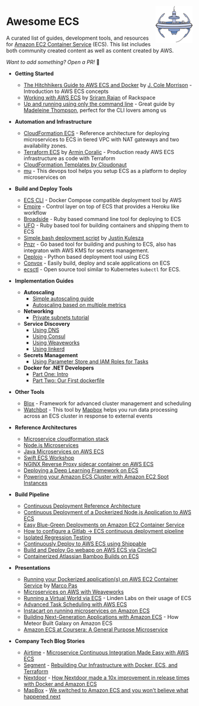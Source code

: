 [<img src="./ecs-icon.png" align="right" width="20%">](https://aws.amazon.com/ecs/)
# Awesome ECS

A curated list of guides, development tools, and resources for [Amazon EC2 Container Service](https://aws.amazon.com/ecs/) (ECS). This list includes both community created content as well as content created by AWS.

_Want to add something? Open a PR!_ 🙂

* __Getting Started__
  - [The Hitchhikers Guide to AWS ECS and Docker](http://start.jcolemorrison.com/the-hitchhikers-guide-to-aws-ecs-and-docker/) by [J. Cole Morrison](https://twitter.com/JColeMorrison) - Introduction to AWS ECS concepts
  - [Working with AWS ECS](https://blog.rackspace.com/working-aws-ecs) by [Sriram Rajan](https://twitter.com/sriramrajan) of Rackspace
  - [Up and running using only the command line](https://mdln.net/articles/ecs-walkthrough.html) - Great guide by [Madeleine Thompson](https://github.com/madeleineth), perfect for the CLI lovers among us

* __Automation and Infrastructure__
  - [CloudFormation ECS](https://github.com/awslabs/ecs-refarch-cloudformation) - Reference architecture for deploying microservices to ECS in tiered VPC with NAT gateways and two availability zones.
  - [Terraform ECS](https://github.com/arminc/terraform-ecs) by [Armin Coralic](https://twitter.com/acoralic) - Production ready AWS ECS infrastructure as code with Terraform
  - [CloudFormation Templates by Cloudonaut](https://cloudonaut.io/new-cloudformation-templates-ecs-cluster-service-legacy-vpc-wrapper-automated-tests/)
  - [mu](https://github.com/stelligent/mu) - This devops tool helps you setup ECS as a platform to deploy microservices on

* __Build and Deploy Tools__
  - [ECS CLI](https://github.com/aws/amazon-ecs-cli) - Docker Compose compatible deployment tool by AWS
  - [Empire](https://github.com/remind101/empire/blob/master/README.md) - Control layer on top of ECS that provides a Heroku like workflow
  - [Broadside](https://github.com/lumoslabs/broadside/) - Ruby based command line tool for deploying to ECS
  - [UFO](https://github.com/tongueroo/ufo/blob/master/README.md) - Ruby based tool for building containers and shipping them to ECS
  - [Simple bash deployment script](https://spin.atomicobject.com/2017/06/06/ecs-deployment-script/) by [Justin Kulesza](https://twitter.com/JustinKulesza)
  - [Pnzr](https://github.com/jobtalk/pnzr) - Go based tool for building and pushing to ECS, also has integraton with AWS KMS for secrets management.
  - [Deplojo](https://github.com/LabD/ecs-deplojo) - Python based deployment tool using ECS
  - [Convox](https://convox.com/) - Easily build, deploy and scale applications on ECS
  - [ecsctl](https://github.com/cxmcc/ecsctl) - Open source tool similar to Kubernetes `kubectl` for ECS.

* __Implementation Guides__
  * __Autoscaling__
    - [Simple autoscaling guide](https://www.codementor.io/jholub/amazon-ecs-auto-scale-docker-containers-6keydo24n)
    - [Autoscaling based on multiple metrics](http://garbe.io/blog/2017/04/12/a-better-solution-to-ecs-autoscaling/)
  * __Networking__
    - [Private subnets tutorial](https://www.topcoder.com/blog/aws-container-services-private-subnets-tutorial/)
  * __Service Discovery__
    - [Using DNS](https://github.com/awslabs/ecs-refarch-service-discovery/)
    - [Using Consul](https://aws.amazon.com/blogs/compute/service-discovery-via-consul-with-amazon-ecs/)
    - [Using Weaveworks](https://www.weave.works/blog/using-weave-to-network-containerized-microservices-on-amazon-ecs/)
    - [Using linkerd](https://medium.com/attest-engineering/linkerd-a-service-mesh-for-aws-ecs-937f201f847a)
  * __Secrets Management__
    - [Using Parameter Store and IAM Roles for Tasks](https://aws.amazon.com/blogs/compute/managing-secrets-for-amazon-ecs-applications-using-parameter-store-and-iam-roles-for-tasks/)
  * __Docker for .NET Developers__
    - [Part One: Intro](https://www.stevejgordon.co.uk/docker-dotnet-developers-part-1)
    - [Part Two: Our First dockerfile](https://www.stevejgordon.co.uk/docker-for-dotnet-developers-part-2)

* __Other Tools__
  - [Blox](https://blox.github.io/) - Framework for advanced cluster management and scheduling
  - [Watchbot](https://github.com/mapbox/ecs-watchbot) - This tool by [Mapbox](https://www.mapbox.com/) helps you run data processing across an ECS cluster in response to external events

* __Reference Architectures__
  - [Microservice cloudformation stack](https://github.com/awslabs/ecs-refarch-cloudformation)
  - [Node.js Microservices](https://github.com/awslabs/amazon-ecs-nodejs-microservices)
  - [Java Microservices on AWS ECS](https://github.com/awslabs/amazon-ecs-java-microservices)
  - [Swift ECS Workshop](https://github.com/awslabs/swift-ecs-workshop)
  - [NGINX Reverse Proxy sidecar container on AWS ECS](https://github.com/awslabs/ecs-nginx-reverse-proxy)
  - [Deploying a Deep Learning Framework on ECS](https://github.com/awslabs/ecs-deep-learning-workshop)
  - [Powering your Amazon ECS Cluster with Amazon EC2 Spot Instances](https://github.com/awslabs/ec2-spot-labs/tree/master/ecs-ec2-spot-fleet)

* __Build Pipeline__
  - [Continuous Deployment Reference Architecture](https://github.com/awslabs/ecs-refarch-continuous-deployment)
  - [Continuous Deployment of a Dockerized Node.js Application to AWS ECS](https://semaphoreci.com/community/tutorials/continuous-deployment-of-a-dockerized-node-js-application-to-aws-ecs)
  - [Easy Blue-Green Deployments on Amazon EC2 Container Service](https://blog.codeship.com/easy-blue-green-deployments-on-amazon-ec2-container-service/)
  - [How to configure a Gitlab -> ECS continuous deployment pipeline](http://jeanphix.me/2017/06/14/how-to-configure-a-gitlab-ecs-continuous-deployment-pipeline/)
  - [Isolated Regression Testing](https://aws.amazon.com/blogs/compute/amazon-ecs-at-the-climate-corporation-using-ecr-and-multiple-accounts-for-isolated-regression-testing/)
  - [Continuously Deploy to AWS ECS using Shippable](http://blog.shippable.com/continuous-delivery-from-github-to-amazon-ecs)
  - [Build and Deploy Go webapp on AWS ECS via CircleCI](https://github.com/circleci/go-ecs-ecr)
  - [Containerized Atlassian Bamboo Builds on ECS](https://bitbucket.org/atlassian/per-build-container)

* __Presentations__
  - [Running your Dockerized application(s) on AWS EC2 Container Service](https://speakerdeck.com/mpas/running-your-dockerized-application-s-on-aws-ec2-container-service) by [Marco Pas](https://twitter.com/marcopas)
  - [Microservices on AWS with Weaveworks](https://www.youtube.com/watch?v=nSvpjZkmYIM)
  - [Running a Virtual World via ECS](https://www.youtube.com/watch?v=wGg_4aFOHsY) - Linden Labs on their usage of ECS
  - [Advanced Task Scheduling with AWS ECS](https://www.youtube.com/watch?v=RJZU0zZoKR8)
  - [Instacart on running microservices on Amazon ECS](https://www.youtube.com/watch?v=CtALTTjy7Qw)
  - [Building Next-Generation Applications with Amazon ECS](https://www.youtube.com/watch?v=xIc3WT6kAVw) - How Meteor Built Galaxy on Amazon ECS
  - [Amazon ECS at Coursera: A General Purpose Microservice](https://www.slideshare.net/AmazonWebServices/cmp406-amazon-ecs-at-coursera-a-generalpurpose-microservice)

* __Company Tech Blog Stories__

   - [Airtime](https://airtime.com) - [Microservice Continuous Integration Made Easy with AWS ECS](https://techblog.airtime.com/microservice-continuous-integration-made-easy-with-aws-ecs-10d470e31af0)
   - [Segment](https://segment.com) - [Rebuilding Our Infrastructure with Docker, ECS, and Terraform](https://segment.com/blog/rebuilding-our-infrastructure/)
   - [Nextdoor](https://nextdoor.com) - [How Nextdoor made a 10x improvement in release times with Docker and Amazon ECS](https://engblog.nextdoor.com/how-nextdoor-made-a-10x-improvement-in-release-times-with-docker-and-amazon-ecs-35aab52b726f)
   - [MapBox](https://mapbox.com) - [We switched to Amazon ECS and you won't believe what happened next](https://blog.mapbox.com/we-switched-to-amazon-ecs-and-you-wont-believe-what-happened-next-6cadbbf7282c)
